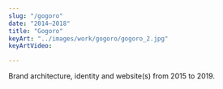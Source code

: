 ```yaml
---
slug: "/gogoro"
date: "2014—2018"
title: "Gogoro"
keyArt: "../images/work/gogoro/gogoro_2.jpg"
keyArtVideo: 

---
```


Brand architecture, identity and website(s) from 2015 to 2019.